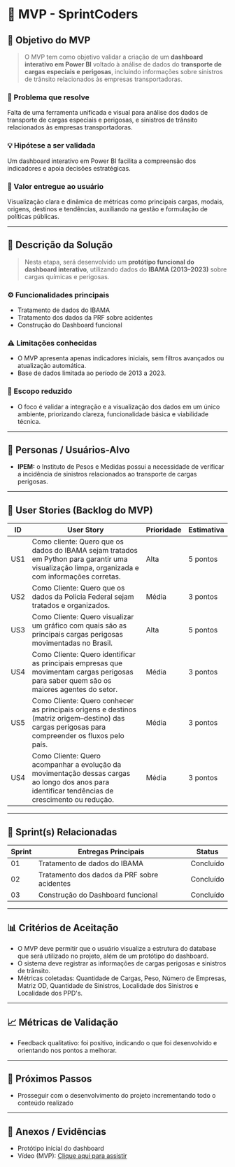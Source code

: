 # 📌 MVP - SprintCoders

## 🎯 Objetivo do MVP

> O MVP tem como objetivo validar a criação de um **dashboard interativo em Power BI** voltado à análise de dados do **transporte de cargas especiais e perigosas**, incluindo informações sobre sinistros de trânsito relacionados às empresas transportadoras.

### 🧩 Problema que resolve
Falta de uma ferramenta unificada e visual para análise dos dados de transporte de cargas especiais e perigosas, e sinistros de trânsito relacionados às empresas transportadoras.

### 💡 Hipótese a ser validada
Um dashboard interativo em Power BI facilita a compreensão dos indicadores e apoia decisões estratégicas.

### 🚀 Valor entregue ao usuário
Visualização clara e dinâmica de métricas como principais cargas, modais, origens, destinos e tendências, auxiliando na gestão e formulação de políticas públicas.

---

## 📝 Descrição da Solução

> Nesta etapa, será desenvolvido um **protótipo funcional do dashboard interativo**, utilizando dados do **IBAMA (2013–2023)** sobre cargas químicas e perigosas.

### ⚙️ Funcionalidades principais
- Tratamento de dados do IBAMA
- Tratamento dos dados da PRF sobre acidentes 
- Construção do Dashboard funcional 

### ⚠️ Limitações conhecidas
- O MVP apresenta apenas indicadores iniciais, sem filtros avançados ou atualização automática.  
- Base de dados limitada ao período de 2013 a 2023.  

### 🎯 Escopo reduzido
- O foco é validar a integração e a visualização dos dados em um único ambiente, priorizando clareza, funcionalidade básica e viabilidade técnica.

---

## 👥 Personas / Usuários-Alvo
- **IPEM:** o Instituto de Pesos e Medidas possui a necessidade de verificar a incidência de sinistros relacionados ao transporte de cargas perigosas. 
---

## 🔑 User Stories (Backlog do MVP)

| ID  | User Story                                                                                                                       | Prioridade | Estimativa  |
|-----|----------------------------------------------------------------------------------------------------------------------------------|------------|-------------|
| US1 | Como cliente: Quero que os dados do IBAMA sejam tratados em Python para garantir uma visualização limpa, organizada e com informações corretas. | Alta       | 5 pontos    |
| US2 | Como Cliente: Quero que os dados da Policia Federal sejam tratados e organizados.      | Média      | 3 pontos    |
| US3 | Como Cliente: Quero visualizar um gráfico com quais são as principais cargas perigosas movimentadas no Brasil.                          | Alta       | 5 pontos    |
| US4 | Como Cliente: Quero identificar as principais empresas que movimentam cargas perigosas para saber quem são os maiores agentes do setor.    | Média      | 3 pontos    |
| US5 | Como Cliente: Quero conhecer as principais origens e destinos (matriz origem–destino) das cargas perigosas para compreender os fluxos pelo país.   | Média      | 3 pontos    |
| US4 | Como Cliente: Quero acompanhar a evolução da movimentação dessas cargas ao longo dos anos para identificar tendências de crescimento ou redução.  | Média      | 3 pontos    |


---

## 📅 Sprint(s) Relacionadas
| Sprint | Entregas Principais                          | Status   |
|--------|----------------------------------------------|----------|
| 01     | Tratamento de dados do IBAMA | Concluído|
| 02     | Tratamento dos dados da PRF sobre acidentes | Concluído |
| 03     | Construção do Dashboard funcional       | Concluído |
      

---

## 📊 Critérios de Aceitação
- O MVP deve permitir que o usuário visualize a estrutura do database que será utilizado no projeto, além de um protótipo do dashboard.
- O sistema deve registrar as informações de cargas perigosas e sinistros de trânsito.
- Métricas coletadas: Quantidade de Cargas, Peso, Número de Empresas, Matriz OD, Quantidade de Sinistros, Localidade dos Sinistros e Localidade dos PPD's. 

---

## 📈 Métricas de Validação
- Feedback qualitativo: foi positivo, indicando o que foi desenvolvido e orientando nos pontos a melhorar.

---

## 🚀 Próximos Passos
- Prosseguir com o desenvolvimento do projeto incrementando todo o conteúdo realizado
  
---

## 📂 Anexos / Evidências
- Protótipo inicial do dashboard
- Vídeo (MVP): [Clique aqui para assistir](https://youtu.be/_r4lNfdVtYc)

